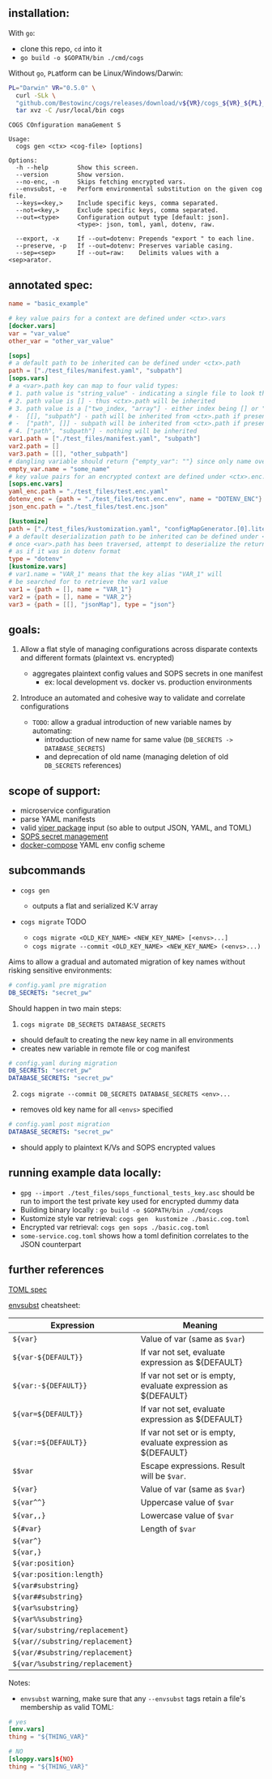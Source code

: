 ## installation: 

With `go`:
* clone this repo, `cd` into it
* `go build -o $GOPATH/bin ./cmd/cogs`

Without `go`, `PL`atform can be Linux/Windows/Darwin:
```sh
PL="Darwin" VR="0.5.0" \
  curl -SLk \ 
  "github.com/Bestowinc/cogs/releases/download/v${VR}/cogs_${VR}_${PL}_x86_64.tar.gz" | \
  tar xvz -C /usr/local/bin cogs
```


```
COGS COnfiguration manaGement S

Usage:
  cogs gen <ctx> <cog-file> [options]

Options:
  -h --help        Show this screen.
  --version        Show version.
  --no-enc, -n     Skips fetching encrypted vars.
  --envsubst, -e   Perform environmental substitution on the given cog file.
  --keys=<key,>    Include specific keys, comma separated.
  --not=<key,>     Exclude specific keys, comma separated.
  --out=<type>     Configuration output type [default: json].
                   <type>: json, toml, yaml, dotenv, raw.
  
  --export, -x     If --out=dotenv: Prepends "export " to each line.
  --preserve, -p   If --out=dotenv: Preserves variable casing.
  --sep=<sep>      If --out=raw:    Delimits values with a <sep>arator.
```

## annotated spec:

```toml
name = "basic_example"

# key value pairs for a context are defined under <ctx>.vars
[docker.vars]
var = "var_value"
other_var = "other_var_value"

[sops]
# a default path to be inherited can be defined under <ctx>.path
path = ["./test_files/manifest.yaml", "subpath"]
[sops.vars]
# a <var>.path key can map to four valid types:
# 1. path value is "string_value" - indicating a single file to look through
# 2. path value is [] - thus <ctx>.path will be inherited
# 3. path value is a ["two_index, "array"] - either index being [] or "string_value":
# -  [[], "subpath"] - path will be inherited from <ctx>.path if present
# -  ["path", []] - subpath will be inherited from <ctx>.path if present
# 4. ["path", "subpath"] - nothing will be inherited
var1.path = ["./test_files/manifest.yaml", "subpath"]
var2.path = []
var3.path = [[], "other_subpath"]
# dangling variable should return {"empty_var": ""} since only name override was defined
empty_var.name = "some_name"
# key value pairs for an encrypted context are defined under <ctx>.enc.vars
[sops.enc.vars]
yaml_enc.path = "./test_files/test.enc.yaml"
dotenv_enc = {path = "./test_files/test.enc.env", name = "DOTENV_ENC"}
json_enc.path = "./test_files/test.enc.json"

[kustomize]
path = ["./test_files/kustomization.yaml", "configMapGenerator.[0].literals"]
# a default deserialization path to be inherited can be defined under <ctx>.path
# once <var>.path has been traversed, attempt to deserialize the returned object
# as if it was in dotenv format
type = "dotenv"
[kustomize.vars]
# var1.name = "VAR_1" means that the key alias "VAR_1" will
# be searched for to retrieve the var1 value
var1 = {path = [], name = "VAR_1"}
var2 = {path = [], name = "VAR_2"}
var3 = {path = [[], "jsonMap"], type = "json"}
```

## goals:

1. Allow a flat style of managing configurations across disparate contexts and different formats (plaintext vs. encrypted)
    * aggregates plaintext config values and SOPS secrets in one manifest
        - ex: local development vs. docker vs. production environments

1. Introduce an automated and cohesive way to validate and correlate configurations
    * `TODO`: allow a gradual introduction of new variable names by automating:
        - introduction of new name for same value (`DB_SECRETS -> DATABASE_SECRETS`)
        - and deprecation of old name (managing deletion of old `DB_SECRETS` references)

## scope of support:

- microservice configuration
- parse YAML manifests
- valid [viper package](https://github.com/spf13/viper) input (so able to output JSON, YAML, and TOML)
- [SOPS secret management](https://github.com/mozilla/sops)
- [docker-compose](https://github.com/docker/compose) YAML env config scheme

## subcommands

* `cogs gen`
  - outputs a flat and serialized K:V array

* `cogs migrate` TODO
  - `cogs migrate <OLD_KEY_NAME> <NEW_KEY_NAME> [<envs>...]`
  - `cogs migrate --commit <OLD_KEY_NAME> <NEW_KEY_NAME> (<envs>...)`

Aims to allow a gradual and automated migration of key names without risking sensitive environments:

```yaml
# config.yaml pre migration
DB_SECRETS: "secret_pw"
```

Should happen in two main steps: 
1. `cogs migrate DB_SECRETS DATABASE_SECRETS`
- should default to creating the new key name in all environments
- creates new variable in remote file or cog manifest

```yaml
# config.yaml during migration
DB_SECRETS: "secret_pw"
DATABASE_SECRETS: "secret_pw"
```

2. `cogs migrate --commit DB_SECRETS DATABASE_SECRETS <env>...`
- removes old key name  for all `<envs>` specified

```yaml
# config.yaml post migration
DATABASE_SECRETS: "secret_pw"
```

* should apply to plaintext K/Vs and SOPS encrypted values

## running example data locally:
* `gpg --import ./test_files/sops_functional_tests_key.asc` should be run to import the test private key used for encrypted dummy data
* Building binary locally : `go build -o $GOPATH/bin ./cmd/cogs`
* Kustomize style var retrieval: `cogs gen  kustomize ./basic.cog.toml`
* Encrypted var retrieval: `cogs gen sops ./basic.cog.toml`
* `some-service.cog.toml` shows how a toml definition correlates to the JSON counterpart


## further references

[TOML spec](https://toml.io/en/v1.0.0-rc.3#keyvalue-pair)

[envsubst](https://www.gnu.org/software/bash/manual/html_node/Shell-Parameter-Expansion.html) cheatsheet:


| __Expression__                   | __Meaning__    |
| -----------------               | -------------- |
| `${var}`                        | Value of var (same as `$var`)
| `${var-${DEFAULT}}`             | If var not set, evaluate expression as ${DEFAULT}
| `${var:-${DEFAULT}}`            | If var not set or is empty, evaluate expression as ${DEFAULT}
| `${var=${DEFAULT}}`             | If var not set, evaluate expression as ${DEFAULT}
| `${var:=${DEFAULT}}`            | If var not set or is empty, evaluate expression as ${DEFAULT}
| `$$var`                         | Escape expressions. Result will be `$var`.
| `${var}`                        | Value of var (same as `$var`)
| `${var^^}`                      | Uppercase value of `$var`
| `${var,,}`                      | Lowercase value of `$var`
| `${#var}`                       | Length of `$var`
| `${var^}`                       |
| `${var,}`                       |
| `${var:position}`               |
| `${var:position:length}`        |
| `${var#substring}`              |
| `${var##substring}`             |
| `${var%substring}`              |
| `${var%%substring}`             |
| `${var/substring/replacement}`  |
| `${var//substring/replacement}` |
| `${var/#substring/replacement}` |
| `${var/%substring/replacement}` |


Notes:
* `envsubst` warning, make sure that any `--envsubst` tags retain a file's membership as valid TOML:
```toml
# yes
[env.vars]
thing = "${THING_VAR}"

# NO
[sloppy.vars]${NO}
thing = "${THING_VAR}"
```
